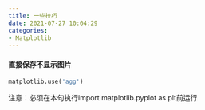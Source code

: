 ```yaml
---
title: 一些技巧
date: 2021-07-27 10:04:29
categories:
- Matplotlib
---
```

#### 直接保存不显示图片

```python
matplotlib.use('agg')
```

注意：必须在本句执行import matplotlib.pyplot as plt前运行
